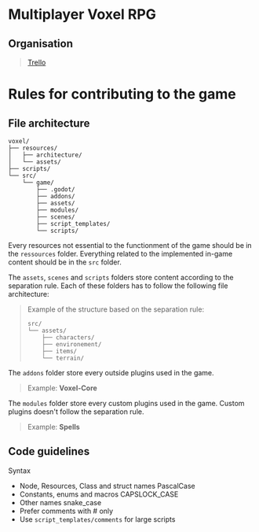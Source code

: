 # Multiplayer Voxel RPG

## Organisation
> <a href="https://trello.com/b/2ESJdCaI/voxel" title="trello link">Trello</a>

# Rules for contributing to the game

## File architecture
```text
voxel/
├── resources/
│   ├── architecture/
│   └── assets/
├── scripts/
└── src/
    └── game/
        ├── .godot/
        ├── addons/
        ├── assets/
        ├── modules/
        ├── scenes/
        ├── script_templates/
        └── scripts/
```

Every resources not essential to the functionment of the game should be in the ```ressources``` folder. 
Everything related to the implemented in-game content should be in the ```src``` folder.

The ```assets```, ```scenes``` and ```scripts``` folders store content according to the separation rule. Each of these folders has to follow the following file architecture:  
> Example of the structure based on the separation rule:
> ```text
> src/
> └── assets/
>     ├── characters/
>     ├── environement/
>     ├── items/
>     └── terrain/
> ```

The ```addons``` folder store every outside plugins used in the game.
> Example: **Voxel-Core**

The ```modules``` folder store every custom plugins used in the game. Custom plugins doesn't follow the separation rule.
> Example: **Spells**

## Code guidelines

Syntax
- Node, Resources, Class and struct names PascalCase
- Constants, enums and macros CAPSLOCK_CASE
- Other names snake_case
- Prefer comments with # only
- Use ```script_templates/comments``` for large scripts